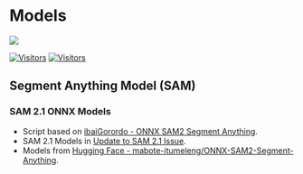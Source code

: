 # Models

[![](./../FixelAlgorithmsLogo.png)](https://fixelalgorithms.gitlab.io)

[![Visitors](https://hits.seeyoufarm.com/api/count/incr/badge.svg?url=https%3A%2F%2Fgithub.com%2FRoyiAvital%2FStackExchangeCodes&count_bg=%2379C83D&title_bg=%23555555&icon=&icon_color=%23E7E7E7&title=Visitors+%28Daily+%2F+Total%29&edge_flat=false)](https://github.com/FixelAlgorithmsTeam/FixelCourses)
[![Visitors](https://api.visitorbadge.io/api/combined?path=https%3A%2F%2Fgithub.com%2FRoyiAvital%2FStackExchangeCodes&labelColor=%23f47373&countColor=%23555555&style=plastic)](https://github.com/FixelAlgorithmsTeam/FixelCourses) <!-- https://www.visitorbadge.io -->

## Segment Anything Model (SAM)

### SAM 2.1 ONNX Models

 - Script based on [ibaiGorordo - ONNX SAM2 Segment Anything](https://github.com/ibaiGorordo/ONNX-SAM2-Segment-Anything).
 - SAM 2.1 Models in [Update to SAM 2.1 Issue](https://github.com/ibaiGorordo/ONNX-SAM2-Segment-Anything/issues/18).
 - Models from [Hugging Face - mabote-itumeleng/ONNX-SAM2-Segment-Anything](https://huggingface.co/mabote-itumeleng/ONNX-SAM2-Segment-Anything).
